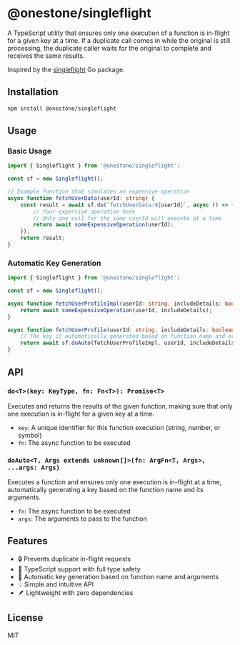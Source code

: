 # @onestone/singleflight

A TypeScript utility that ensures only one execution of a function is in-flight for a given key at a time. If a duplicate call comes in while the original is still processing, the duplicate caller waits for the original to complete and receives the same results.

Inspired by the [singleflight](https://pkg.go.dev/golang.org/x/sync/singleflight) Go package.

## Installation

```bash
npm install @onestone/singleflight
```

## Usage

### Basic Usage

```typescript
import { Singleflight } from '@onestone/singleflight';

const sf = new Singleflight();

// Example function that simulates an expensive operation
async function fetchUserData(userId: string) {
    const result = await sf.do(`fetchUserData:${userId}`, async () => {
        // Your expensive operation here
        // Only one call for the same userId will execute at a time
        return await someExpensiveOperation(userId);
    });
    return result;
}
```

### Automatic Key Generation

```typescript
import { Singleflight } from '@onestone/singleflight';

const sf = new Singleflight();

async function fetchUserProfileImpl(userId: string, includeDetails: boolean) {
    return await someExpensiveOperation(userId, includeDetails);
}

async function fetchUserProfile(userId: string, includeDetails: boolean) {
    // The key is automatically generated based on function name and arguments
    return await sf.doAuto(fetchUserProfileImpl, userId, includeDetails);
}
```

## API

### `do<T>(key: KeyType, fn: Fn<T>): Promise<T>`

Executes and returns the results of the given function, making sure that only one execution is in-flight for a given key at a time.

- `key`: A unique identifier for this function execution (string, number, or symbol)
- `fn`: The async function to be executed

### `doAuto<T, Args extends unknown[]>(fn: ArgFn<T, Args>, ...args: Args)`

Executes a function and ensures only one execution is in-flight at a time, automatically generating a key based on the function name and its arguments.

- `fn`: The async function to be executed
- `args`: The arguments to pass to the function

## Features

- 🔒 Prevents duplicate in-flight requests
- 🚀 TypeScript support with full type safety
- 🎯 Automatic key generation based on function name and arguments
- 💡 Simple and intuitive API
- 🪶 Lightweight with zero dependencies

## License

MIT
